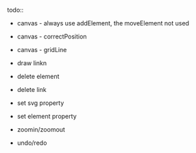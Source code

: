 todo::
* canvas - always use addElement, the moveElement not used
* canvas - correctPosition
* canvas - gridLine
* draw linkn
* delete element
* delete link
* set svg property
* set element property

* zoomin/zoomout
* undo/redo
